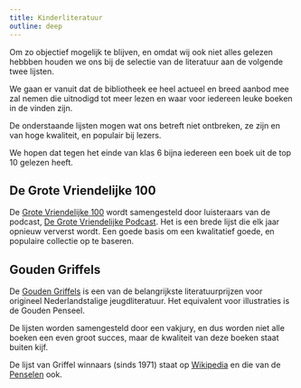 ```yaml
---
title: Kinderliteratuur
outline: deep
---
```

Om zo objectief mogelijk te blijven, en omdat wij ook niet alles gelezen hebbben houden we ons bij de selectie van de literatuur aan de volgende twee lijsten.


We gaan er vanuit dat de bibliotheek ee heel actueel en breed aanbod mee zal nemen die uitnodigd tot meer lezen en waar voor iedereen leuke boeken in de vinden zijn.

De onderstaande lijsten mogen wat ons betreft niet ontbreken, ze zijn en van hoge kwaliteit, en populair bij lezers.

We hopen dat tegen het einde van klas 6 bijna iedereen een boek uit de top 10 gelezen heeft.


## De Grote Vriendelijke 100

De [Grote Vriendelijke 100](https://www.hebban.nl/gv100) wordt samengesteld door luisteraars van de podcast, [De Grote Vriendelijke Podcast](https://degrotevriendelijkepodcast.nl/). Het is een brede lijst die elk jaar opnieuw ververst wordt. Een goede basis om een kwalitatief goede, en populaire collectie op te baseren.

## Gouden Griffels

De [Gouden Griffels](https://cpnb.nl/campagnes/griffels-penselen/) is een van de belangrijkste literatuurprijzen voor origineel Nederlandstalige jeugdliteratuur. 
Het equivalent voor illustraties is de Gouden Penseel.

De lijsten worden samengesteld door een vakjury, en dus worden niet alle boeken een even groot succes, maar de kwaliteit van deze boeken staat buiten kijf.

De lijst van Griffel winnaars (sinds 1971) staat op [Wikipedia](https://nl.wikipedia.org/wiki/Gouden_Griffel) en die van de [Penselen](https://nl.wikipedia.org/wiki/Gouden_Penseel) ook.
